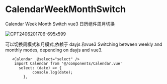 # CalendarWeekMonthSwitch
Calendar Week Month Switch  vue3 日历组件周月切换

![CPT2406201706-695x599](https://github.com/totome911/CalendarWeekMonthSwitch/assets/12454336/0a8d4873-ae7c-4a13-b75e-7b78e45a52ee)

可以切换周模式和月模式,依赖于 dayjs 和vue3
Switching between weekly and monthly modes, depending on dayjs and vue3.
```
   <Calendar  @select="select" />
    import Calendar from '@/components/Calendar.vue'
      select: (date) => {
            console.log(date);
        },

```
